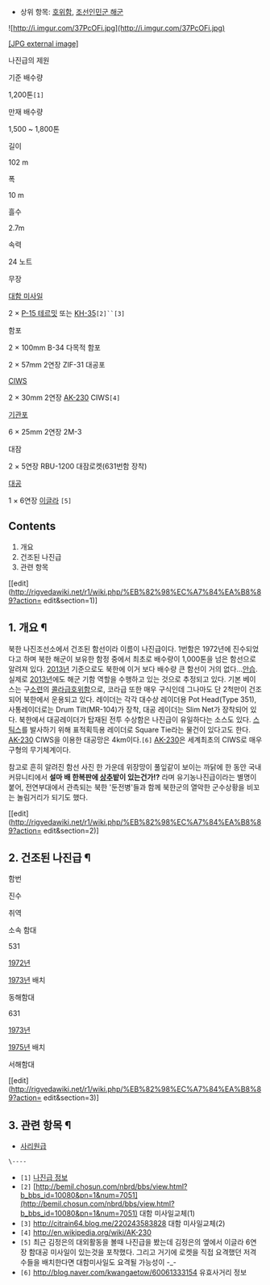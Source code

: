   * 상위 항목: [호위함](%ED%98%B8%EC%9C%84%ED%95%A8.md), [조선인민군 해군](%EC%A1%B0%EC%84%A0%EC%9D%B8%EB%AF%BC%EA%B5%B0%20%ED%95%B4%EA%B5%B0.md)  

![http://i.imgur.com/37PcOFi.jpg](http://i.imgur.com/37PcOFi.jpg)

[[JPG external image]](http://i.imgur.com/37PcOFi.jpg)

나진급의 제원

기준 배수량

1,200톤`[1]`

만재 배수량

1,500 ~ 1,800톤

길이

102 m

폭

10 m

흘수

2.7m

속력

24 노트

무장

[대함 미사일](%EB%8C%80%ED%95%A8%20%EB%AF%B8%EC%82%AC%EC%9D%BC.md)

2 × [P-15 테르밋](P-15%20%ED%85%8C%EB%A5%B4%EB%B0%8B.md) 또는
[KH-35](KH-35.md)`[2]``[3]`

함포

2 × 100mm B-34 다목적 함포

2 × 57mm 2연장 ZIF-31 대공포

[CIWS](CIWS.md)

2 × 30mm 2연장 [AK-230](AK-230.md) CIWS`[4]`

[기관포](%EA%B8%B0%EA%B4%80%ED%8F%AC.md)

6 × 25mm 2연장 2M-3

대잠

2 × 5연장 RBU-1200 대잠로켓(631번함 장착)

[대공](%EB%8C%80%EA%B3%B5.md)

1 × 6연장 [이글라](%EC%9D%B4%EA%B8%80%EB%9D%BC.md) `[5]`

## Contents

    

1. 개요 
2. 건조된 나진급 
3. 관련 항목 

[[edit](http://rigvedawiki.net/r1/wiki.php/%EB%82%98%EC%A7%84%EA%B8%89?action=
edit&section=1)]

## 1. 개요 ¶

북한 나진조선소에서 건조된 함선이라 이름이 나진급이다. 1번함은 1972년에 진수되었다고 하며 북한 해군이 보유한 함정 중에서 최초로
배수량이 1,000톤을 넘은 함선으로 알려져 있다. [2013년](2013%EB%85%84.md) 기준으로도 북한에 이거 보다 배수량
큰 함선이 거의 없다...[안습](%EC%95%88%EC%8A%B5.md). 실제로
[2013년](2013%EB%85%84.md)에도 해군 기함 역할을 수행하고 있는 것으로 추정되고 있다. 기본 베이스는
구[소련](%EC%86%8C%EB%A0%A8.md)의 [콜라급호위함](%EC%BD%9C%EB%9D%BC%EA%B8%89%20%ED%98%B8%EC%9C%84%ED%95%A8.md)으로, 코라급
또한 매우 구식인데 그나마도 단 2척만이 건조되어 북한에서 운용되고 있다. 레이더는 각각 대수상 레이더용 Pot Head(Type 351),
사통레이더로는 Drum Tilt(MR-104)가 장착, 대공 레이더는 Slim Net가 장착되어 있다. 북한에서 대공레이더가 탑재된 전투
수상함은 나진급이 유일하다는 소스도 있다. [스틱스](%EC%8A%A4%ED%8B%B1%EC%8A%A4.md)를 발사하기 위해
표적획득용 레이더로 Square Tie라는 물건이 있다고도 한다. [AK-230](AK-230.md) CIWS을 이용한 대공망은
4km이다.`[6]` [AK-230](AK-230.md)은 세계최초의 CIWS로 매우 구형의 무기체계이다.

  

참고로 흔히 알려진 함선 사진 한 가운데 위장망이 풀잎같이 보이는 까닭에 한 동안 국내 커뮤니티에서 **설마 배 한복판에
[상추](%EC%83%81%EC%B6%94.md)밭이 있는건가!?** 라며 유기농나진급이라는 별명이 붙어, 전연부대에서 관측되는 북한
'둔전병'들과 함께 북한군의 열악한 군수상황을 비꼬는 놀림거리가 되기도 했다.

[[edit](http://rigvedawiki.net/r1/wiki.php/%EB%82%98%EC%A7%84%EA%B8%89?action=
edit&section=2)]

## 2. 건조된 나진급 ¶

함번

진수

취역

소속 함대

531

[1972년](1972%EB%85%84.md)

[1973년](1973%EB%85%84.md) 배치

동해함대

631

[1973년](1973%EB%85%84.md)

[1975년](1975%EB%85%84.md) 배치

서해함대

[[edit](http://rigvedawiki.net/r1/wiki.php/%EB%82%98%EC%A7%84%EA%B8%89?action=
edit&section=3)]

## 3. 관련 항목 ¶

  * [사리원급](%EC%82%AC%EB%A6%AC%EC%9B%90%EA%B8%89.md)

`\----`

  * `[1]` [나진급 정보](http://ja.wikipedia.org/wiki/%E7%BE%85%E6%B4%A5%E7%B4%9A%E3%83%95%E3%83%AA%E3%82%B2%E3%83%BC%E3%83%88)
  * `[2]` [http://bemil.chosun.com/nbrd/bbs/view.html?b_bbs_id=10080&pn=1&num=7051](http://bemil.chosun.com/nbrd/bbs/view.html?b_bbs_id=10080&pn=1&num=7051) 대함 미사일교체(1)
  * `[3]` <http://citrain64.blog.me/220243583828> 대함 미사일교체(2)
  * `[4]` <http://en.wikipedia.org/wiki/AK-230>
  * `[5]` 최근 김정은의 대외활동을 볼때 나진급을 봤는데 김정은의 옆에서 이글라 6연장 함대공 미사일이 있는것을 포착했다. 그리고 거기에 로켓을 직접 요격했던 저격수들을 배치한다면 대함미사일도 요격될 가능성이 -_-
  * `[6]` <http://blog.naver.com/kwangaetow/60061333154> 유효사거리 정보

